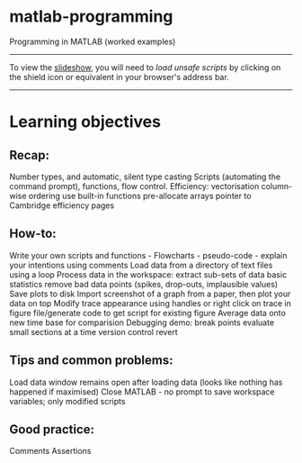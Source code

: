 # matlab-programming
Programming in MATLAB (worked examples)

---

To view the [slideshow], you will need to *load unsafe scripts* by clicking on the shield icon
or equivalent in your browser's address bar.

[slideshow]: https://gcapes.github.io/matlab-programming/

---

# Learning objectives

Recap:
------
Number types, and automatic, silent type casting
Scripts (automating the command prompt), functions, flow control.
Efficiency:
	vectorisation
	column-wise ordering
	use built-in functions
	pre-allocate arrays
	pointer to Cambridge efficiency pages

How-to:
--------
Write your own scripts and functions
	- Flowcharts
	- pseudo-code
	- explain your intentions using comments
Load data from a directory of text files using a loop
Process data in the workspace:
	extract sub-sets of data
	basic statistics
	remove bad data points (spikes, drop-outs, implausible values)
Save plots to disk
Import screenshot of a graph from a paper, then plot your data on top
Modify trace appearance using handles or right click on trace in figure
	file/generate code to get script for existing figure
Average data onto new time base for comparision
Debugging demo:
	break points
	evaluate small sections at a time
	version control revert

Tips and common problems:
------------------------
Load data window remains open after loading data (looks like nothing has happened if maximised)
Close MATLAB - no prompt to save workspace variables; only modified scripts


Good practice:
--------------
Comments
Assertions

